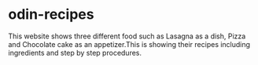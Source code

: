 # odin-recipes
This website shows three different food such as Lasagna as a dish, Pizza and Chocolate cake as an appetizer.This is showing their recipes including ingredients and step by step procedures.
